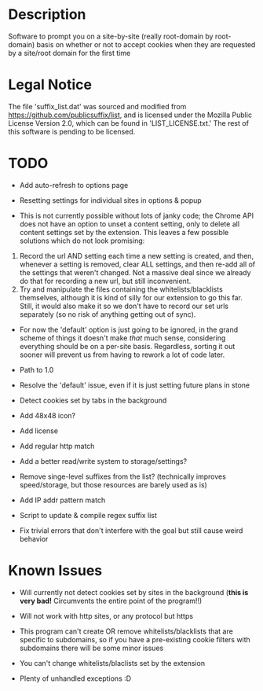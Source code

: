 # Description

Software to prompt you on a site-by-site (really root-domain by root-domain)
basis on whether or not to accept cookies when they are requested by a
site/root domain for the first time

# Legal Notice

The file 'suffix_list.dat' was sourced and modified from
https://github.com/publicsuffix/list, and is licensed under the Mozilla Public
License Version 2.0, which can be found in 'LIST_LICENSE.txt.' The rest of this
software is pending to be licensed.

# TODO

- Add auto-refresh to options page

- Resetting settings for individual sites in options & popup
 - This is not currently possible without lots of janky code; the Chrome API
   does not have an option to unset a content setting, only to delete all
   content settings set by the extension. This leaves a few possible solutions
   which do not look promising:
  1. Record the url AND setting each time a new setting is created, and then,
     whenever a setting is removed, clear ALL settings, and then re-add all of the
     settings that weren't changed. Not a massive deal since we already do that
     for recording a new url, but still inconvenient.
  2. Try and manipulate the files containing the whitelists/blacklists
     themselves, although it is kind of silly for our extension to go this far.
     Still, it would also make it so we don't have to record our set urls
     separately (so no risk of anything getting out of sync).
 - For now the 'default' option is just going to be ignored, in the grand
   scheme of things it doesn't make *that* much sense, considering everything
   should be on a per-site basis. Regardless, sorting it out sooner will
   prevent us from having to rework a lot of code later.

- Path to 1.0
 - Resolve the 'default' issue, even if it is just setting future plans in stone
 - Detect cookies set by tabs in the background

- Add 48x48 icon?

- Add license

- Add regular http match

- Add a better read/write system to storage/settings?

- Remove singe-level suffixes from the list? (technically improves
  speed/storage, but those resources are barely used as is)
 - Add IP addr pattern match

- Script to update & compile regex suffix list

- Fix trivial errors that don't interfere with the goal but still cause weird
  behavior

# Known Issues

- Will currently not detect cookies set by sites in the background (**this is
  very bad!** Circumvents the entire point of the program!!)

- Will not work with http sites, or any protocol but https

- This program can't create OR remove whitelists/blacklists that are specific
  to subdomains, so if you have a pre-existing cookie filters with subdomains
  there will be some minor issues

- You can't change whitelists/blaclists set by the extension

- Plenty of unhandled exceptions :D

